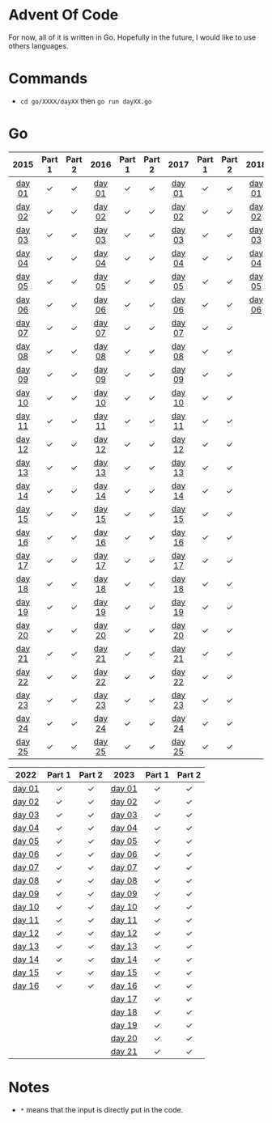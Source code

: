 # Advent Of Code

For now, all of it is written in Go. Hopefully in the future, I would like to use others languages.

# Commands

- `cd go/XXXX/dayXX` then `go run dayXX.go`

# Go

|2015|Part 1|Part 2|2016|Part 1|Part 2|2017|Part 1|Part 2|2018|Part 1|Part 2|
|:---:|:---:|:---:|:---:|:---:|:---:|:---:|:---:|:---:|:---:|:---:|:---:|
|[day 01](./go/2015/day01/day01.go)|&check;|&check;|[day 01](./go/2016/day01/day01.go)|&check;|&check;|[day 01](./go/2017/day01/day01.go)|&check;|&check;|[day 01](./go/2018/day01/day01.go)|&check;|&check;|
|[day 02](./go/2015/day02/day02.go)|&check;|&check;|[day 02](./go/2016/day02/day02.go)|&check;|&check;|[day 02](./go/2017/day02/day02.go)|&check;|&check;|[day 02](./go/2018/day02/day02.go)|&check;|&check;|
|[day 03](./go/2015/day03/day03.go)|&check;|&check;|[day 03](./go/2016/day03/day03.go)|&check;|&check;|[day 03](./go/2017/day03/day03.go)|&check;|&check;|[day 03](./go/2018/day03/day03.go)|&check;|&check;|
|[day 04](./go/2015/day04/day04.go)|&check;|&check;|[day 04](./go/2016/day04/day04.go)|&check;|&check;|[day 04](./go/2017/day04/day04.go)|&check;|&check;|[day 04](./go/2018/day04/day04.go)|&check;|&check;|
|[day 05](./go/2015/day05/day05.go)|&check;|&check;|[day 05](./go/2016/day05/day05.go)|&check;|&check;|[day 05](./go/2017/day05/day05.go)|&check;|&check;|[day 05](./go/2018/day05/day05.go)|&check;|&check;|
|[day 06](./go/2015/day06/day06.go)|&check;|&check;|[day 06](./go/2016/day06/day06.go)|&check;|&check;|[day 06](./go/2017/day06/day06.go)|&check;|&check;|[day 06](./go/2018/day06/day06.go)|&check;|&check;|
|[day 07](./go/2015/day07/day07.go)|&check;|&check;|[day 07](./go/2016/day07/day07.go)|&check;|&check;|[day 07](./go/2017/day07/day07.go)|&check;|&check;|
|[day 08](./go/2015/day08/day08.go)|&check;|&check;|[day 08](./go/2016/day08/day08.go)|&check;|&check;|[day 08](./go/2017/day08/day08.go)|&check;|&check;|
|[day 09](./go/2015/day09/day09.go)|&check;|&check;|[day 09](./go/2016/day09/day09.go)|&check;|&check;|[day 09](./go/2017/day09/day09.go)|&check;|&check;|
|[day 10](./go/2015/day10/day10.go)|&check;|&check;|[day 10](./go/2016/day10/day10.go)|&check;|&check;|[day 10](./go/2017/day10/day10.go)|&check;|&check;|
|[day 11](./go/2015/day11/day11.go)|&check;|&check;|[day 11](./go/2016/day11/day11.go)|&check;|&check;|[day 11](./go/2017/day11/day11.go)|&check;|&check;|
|[day 12](./go/2015/day12/day12.go)|&check;|&check;|[day 12](./go/2016/day12/day12.go)|&check;|&check;|[day 12](./go/2017/day12/day12.go)|&check;|&check;|
|[day 13](./go/2015/day13/day13.go)|&check;|&check;|[day 13](./go/2016/day13/day13.go)|&check;|&check;|[day 13](./go/2017/day13/day13.go)|&check;|&check;|
|[day 14](./go/2015/day14/day14.go)|&check;|&check;|[day 14](./go/2016/day14/day14.go)|&check;|&check;|[day 14](./go/2017/day14/day14.go)|&check;|&check;|
|[day 15](./go/2015/day15/day15.go)|&check;|&check;|[day 15](./go/2016/day15/day15.go)|&check;|&check;|[day 15](./go/2017/day15/day15.go)|&check;|&check;|
|[day 16](./go/2015/day16/day16.go)|&check;|&check;|[day 16](./go/2016/day16/day16.go)|&check;|&check;|[day 16](./go/2017/day16/day16.go)|&check;|&check;|
|[day 17](./go/2015/day17/day17.go)|&check;|&check;|[day 17](./go/2016/day17/day17.go)|&check;|&check;|[day 17](./go/2017/day17/day17.go)|&check;|&check;|
|[day 18](./go/2015/day18/day18.go)|&check;|&check;|[day 18](./go/2016/day18/day18.go)|&check;|&check;|[day 18](./go/2017/day18/day18.go)|&check;|&check;|
|[day 19](./go/2015/day19/day19.go)|&check;|&check;|[day 19](./go/2016/day19/day19.go)|&check;|&check;|[day 19](./go/2017/day19/day19.go)|&check;|&check;|
|[day 20](./go/2015/day20/day20.go)|&check;|&check;|[day 20](./go/2016/day20/day20.go)|&check;|&check;|[day 20](./go/2017/day20/day20.go)|&check;|&check;|
|[day 21](./go/2015/day21/day21.go)|&check;|&check;|[day 21](./go/2016/day21/day21.go)|&check;|&check;|[day 21](./go/2017/day21/day21.go)|&check;|&check;|
|[day 22](./go/2015/day22/day22.go)|&check;|&check;|[day 22](./go/2016/day22/day22.go)|&check;|&check;|[day 22](./go/2017/day22/day22.go)|&check;|&check;|
|[day 23](./go/2015/day23/day23.go)|&check;|&check;|[day 23](./go/2016/day23/day23.go)|&check;|&check;|[day 23](./go/2017/day23/day23.go)|&check;|&check;|
|[day 24](./go/2015/day24/day24.go)|&check;|&check;|[day 24](./go/2016/day24/day24.go)|&check;|&check;|[day 24](./go/2017/day24/day24.go)|&check;|&check;|
|[day 25](./go/2015/day25/day25.go)|&check;|&check;|[day 25](./go/2016/day25/day25.go)|&check;|&check;|[day 25](./go/2017/day25/day25.go)|&check;|&check;|

|2022|Part 1|Part 2|2023|Part 1|Part 2|
|:---:|:---:|:---:|:---:|:---:|:---:|
[day 01](./go/2022/day01/day01.go)|&check;|&check;|[day 01](./go/2023/day01/day01.go)|&check;|&check;|
[day 02](./go/2022/day02/day02.go)|&check;|&check;|[day 02](./go/2023/day02/day02.go)|&check;|&check;|
[day 03](./go/2022/day03/day03.go)|&check;|&check;|[day 03](./go/2023/day03/day03.go)|&check;|&check;|
[day 04](./go/2022/day04/day04.go)|&check;|&check;|[day 04](./go/2023/day04/day04.go)|&check;|&check;|
[day 05](./go/2022/day05/day05.go)|&check;|&check;|[day 05](./go/2023/day05/day05.go)|&check;|&check;|
[day 06](./go/2022/day06/day06.go)|&check;|&check;|[day 06](./go/2023/day06/day06.go)|&check;|&check;|
[day 07](./go/2022/day07/day07.go)|&check;|&check;|[day 07](./go/2023/day07/day07.go)|&check;|&check;|
[day 08](./go/2022/day08/day08.go)|&check;|&check;|[day 08](./go/2023/day08/day08.go)|&check;|&check;|
[day 09](./go/2022/day09/day09.go)|&check;|&check;|[day 09](./go/2023/day09/day09.go)|&check;|&check;|
[day 10](./go/2022/day10/day10.go)|&check;|&check;|[day 10](./go/2023/day10/day10.go)|&check;|&check;|
[day 11](./go/2022/day11/day11.go)|&check;|&check;|[day 11](./go/2023/day11/day11.go)|&check;|&check;|
[day 12](./go/2022/day12/day12.go)|&check;|&check;|[day 12](./go/2023/day12/day12.go)|&check;|&check;|
[day 13](./go/2022/day13/day13.go)|&check;|&check;|[day 13](./go/2023/day13/day13.go)|&check;|&check;|
[day 14](./go/2022/day14/day14.go)|&check;|&check;|[day 14](./go/2023/day14/day14.go)|&check;|&check;|
[day 15](./go/2022/day15/day15.go)|&check;|&check;|[day 15](./go/2023/day15/day15.go)|&check;|&check;|
[day 16](./go/2022/day16/day16.go)|&check;|&check;|[day 16](./go/2023/day16/day16.go)|&check;|&check;|
||||[day 17](./go/2023/day17/day17.go)|&check;|&check;|
||||[day 18](./go/2023/day18/day18.go)|&check;|&check;|
||||[day 19](./go/2023/day19/day19.go)|&check;|&check;|
||||[day 20](./go/2023/day20/day20.go)|&check;|&check;|
||||[day 21](./go/2023/day21/day21.go)|&check;|&check;|


# Notes

- `*` means that the input is directly put in the code. 